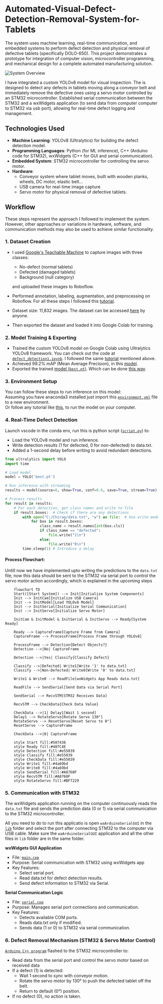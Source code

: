 # Automated-Visual-Defect-Detection-Removal-System-for-Tablets
The system uses machine learning, real-time communication, and embedded systems to perform defect detection and physical removal of defective tablets (specifically DOLO-650). This project demonstrates a prototype for integration of computer vision, microcontroller programming, and mechanical design for a complete automated manufacturing solution.

![System Overview](https://github.com/user-attachments/assets/16827f58-5657-4340-a0e0-da4cf24a2ba9 "System Overview")


I have integrated a custom YOLOv8 model for visual inspection. The is designed to detect any defects in tablets moving along a conveyor belt and immediately remove the defective ones using a servo motor controlled by an STM32 microcontroller. Established serial communication between the STM32 and a wxWidgets application (to send data from computer computer to STM32 via usb port), allowing for real-time defect logging and management.

## Technologies Used
* **Machine Learning**: YOLOv8 (Ultralytics) for building the defect detection model.
* **Programming Languages**: Python (for ML inference), C++ (Arduino code for STM32), wxWidgets (C++ for GUI and serial communication).
* **Embedded System**: STM32 microcontroller for controlling the servo motor.
* **Hardware**:
    * Conveyor system where tablet moves, built with wooden planks, wheels, DC motor, elastic belt...
    * USB camera for real-time image capture
    * Servo motor for physical removal of defective tablets.

## Workflow
These steps represent the approach I followed to implement the system. However, other approaches or variations in hardware, software, and communication methods may also be used to achieve similar functionality.

### 1.  Dataset Creation
* I used [Google's Teachable Machine](https://teachablemachine.withgoogle.com/train/) to capture images with three classes:
    * No-defect (normal tablets)
    * Defected (damaged tablets)
    * Background (null category)
    
    and uploaded these images to Roboflow.
* Performed annotation, labeling, augmentation, and preprocessing on Roboflow. For all these steps I followed this [tutorial](https://youtu.be/wuZtUMEiKWY?si=PZ66WE1yqIztybXL).
* Dataset size: 11,832 images. The dataset can be accessed [here](https://universe.roboflow.com/fyp-qjwy0/tablet-defect-detection-er87f) by anyone.
* Then exported the dataset and loaded it into Google Colab for training.

### 2.  Model Training & Exporting
* Trained the custom YOLOv8 model on Google Colab using Ultralytics YOLOv8 framework. You can check out the code at [`defect_detection1.ipynb`](https://github.com/chirag-000/Automated-Visual-Defect-Detection-and-Removal-System-for-Tablets/blob/main/defect_detection1.ipynb). I followed the same [tutorial](https://youtu.be/wuZtUMEiKWY?si=PZ66WE1yqIztybXL) mentioned above.
* Achieved 99.2% mAP (Mean Average Precision), in this [model](https://universe.roboflow.com/fyp-qjwy0/tablet-defect-detection-er87f/model/3).
* Exported the trained [model (`best.pt`)](https://github.com/chirag-000/Automated-Visual-Defect-Detection-and-Removal-System-for-Tablets/blob/main/best.pt). Which can be done [this way](https://youtu.be/WbomGeoOT_k?t=20&si=TR5ZRDD82689muMX).

### 3. Environment Setup

You can follow these steps to run inference on this model: <br>
Assuming you have anaconda3 installed just import this [`environment.yml`](https://github.com/chirag-000/Automated-Visual-Defect-Detection-and-Removal-System-for-Tablets/blob/main/environment.yml) file to a new environment. <br>
Or follow any tutorial like [this](https://youtu.be/IHbJcOex6dk?t=318&si=qtvQ1Dr2ayxCmYeS), to run the model on your computer.

### 4. Real-Time Defect Detection
Launch vscode in the conda env, run this is python script ([`script.py`](https://github.com/chirag-000/Automated-Visual-Defect-Detection-and-Removal-System-for-Tablets/blob/main/script.py)) to:
* Load the YOLOv8 model and run inference.
* Write detection results (1 for defected, 0 for non-defected) to data.txt.
* Added a 1-second delay before writing to avoid redundant detections.
```python
from ultralytics import YOLO
import time

# Load model
model = YOLO('best.pt')

# Run inference with streaming
results = model(source=0, show=True, conf=0.6, save=True, stream=True)

# Process results
for result in results:
    # For each detection, get class names and write to file
    if result.boxes:  # Check if there are any detections
        with open("C:/Chirag/data.txt", "w") as file:  # Use write mode
            for box in result.boxes:
                class_name = result.names[int(box.cls)]
                if class_name == "defected": 
                    file.write("1\n") 
                else: 
                    file.write("0\n")
        time.sleep(1) # Introduce a delay
```
#### Process Flowchart:
Untill now we have implemented upto writing the predictions to the `data.txt` file, now this data should be sent to the STM32 via serial port to control the servo motor action accordingly, which is explained in the upcoming steps

```mermaid
    flowchart TD
    Start([Start System]) --> Init[Initialize System Components]
    Init --> InitCam[Initialize USB Camera]
    Init --> InitModel[Load YOLOv8 Model]
    Init --> InitSerial[Initialize Serial Communication]
    Init --> InitServo[Initialize Servo Motor]
    
    InitCam & InitModel & InitSerial & InitServo --> Ready[System Ready]
    
    Ready --> CaptureFrame[Capture Frame from Camera]
    CaptureFrame --> ProcessFrame[Process Frame through YOLOv8]
    
    ProcessFrame --> Detection{Detect Objects?}
    Detection -->|No| CaptureFrame
    
    Detection -->|Yes| Classify{Classify Defect}
    
    Classify -->|Defected| Write1[Write '1' to data.txt]
    Classify -->|Non-Defected| Write0[Write '0' to data.txt]
    
    Write1 & Write0 --> ReadFile[wxWidgets App Reads data.txt]
    
    ReadFile --> SendSerial[Send Data via Serial Port]
    
    SendSerial --> RecvSTM[STM32 Receives Data]
    
    RecvSTM --> CheckData{Check Data Value}
    
    CheckData -->|1| Delay1[Wait 1 second]
    Delay1 --> RotateServo[Rotate Servo 130°]
    RotateServo --> ResetServo[Reset Servo to 0°]
    ResetServo --> CaptureFrame
    
    CheckData -->|0| CaptureFrame
    
    style Start fill:#507436
    style Ready fill:#407C4E
    style Detection fill:#e55039
    style Classify fill:#e55039
    style CheckData fill:#e55039
    style Write1 fill:#4a69bd
    style Write0 fill:#4a69bd
    style SendSerial fill:#A8760F
    style RecvSTM fill:#A8760F
    style RotateServo fill:#BF7229
```

### 5. Communication with STM32
The wxWidgets application running on the computer continuously reads the `data.txt` file and sends the prediction data (0 or 1) via serial communication to the STM32 microcontroller. <br>

All you need to do to run this applicatio is open `waArduinoSerialGUI` in the [`lib`](https://github.com/chirag-000/Automated-Visual-Defect-Detection-and-Removal-System-for-Tablets/blob/main/lib.7z) folder and select the port after connecting STM32 to the computer via USB cable. Make sure the `waArduinoSerialGUI` application and all the other files in `lib` folder are in the same folder. <br>

**wxWidgets GUI Application**
* File: [`main.cpp`](https://github.com/chirag-000/Automated-Visual-Defect-Detection-and-Removal-System-for-Tablets/blob/main/main.cpp)
* Purpose: Serial communication with STM32 using wxWidgets app
* Key Features:
    * Select serial port.
    * Read data.txt for defect detection results.
    * Send defect information to STM32 via Serial.

**Serial Communication Logic**
* File: [`serial.cpp`](https://github.com/chirag-000/Automated-Visual-Defect-Detection-and-Removal-System-for-Tablets/blob/main/serial.cpp)
* Purpose: Manages serial port connections and communication.
* Key Features:
    * Detects available COM ports.
    * Reads data.txt only if modified.
    * Sends data (1 or 0) to STM32 via serial communication.

### 6. Defect Removal Mechanism (STM32 & Servo Motor Control)
[`Arduino C++ program`](https://github.com/chirag-000/Automated-Visual-Defect-Detection-and-Removal-System-for-Tablets/blob/main/servomotor.cpp) flashed to the STM32 microcontroller to:
* Read data from the serial port and control the servo motor based on received data
* If a defect (1) is detected:
    * Wait 1 second to sync with conveyor motion.
    * Rotate the servo motor by 130° to push the defected tablet off the belt.
    * Return to default (0°) position.
* If no defect (0), no action is taken.   
